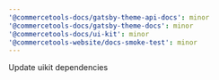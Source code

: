 ```yaml
---
'@commercetools-docs/gatsby-theme-api-docs': minor
'@commercetools-docs/gatsby-theme-docs': minor
'@commercetools-docs/ui-kit': minor
'@commercetools-website/docs-smoke-test': minor
---
```


Update uikit dependencies
